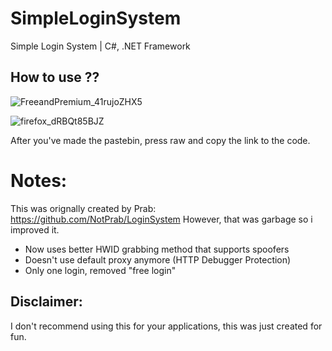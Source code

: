 # SimpleLoginSystem
 Simple Login System  | C#, .NET Framework

## How to use ??
![FreeandPremium_41rujoZHX5](https://cdn.discordapp.com/attachments/661208670897438731/861585907739262976/unknown.png)

![firefox_dRBQt85BJZ](https://cdn.discordapp.com/attachments/661208670897438731/861586155761041428/unknown.png)

After you've made the pastebin, press raw and copy the link to the code.


# Notes:

This was orignally created by Prab: https://github.com/NotPrab/LoginSystem
However, that was garbage so i improved it.

- Now uses better HWID grabbing method that supports spoofers
- Doesn't use default proxy anymore (HTTP Debugger Protection)
- Only one login, removed "free login"

## Disclaimer: 
I don't recommend using this for your applications, this was just created for fun. 

